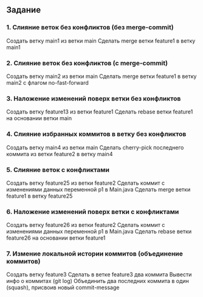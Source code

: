 ﻿## Задание


### 1. Слияние веток без конфликтов (без merge-commit)
Создать ветку main1 из ветки main
Сделать merge ветки feature1 в ветку main1

### 2. Слияние веток без конфликтов (с merge-commit)
Создать ветку main2 из ветки main
Сделать merge ветки feature1 в ветку main2 с флагом no-fast-forward

### 3. Наложение изменений поверх ветки без конфликтов
Создать ветку feature13 из ветки feature1
Сделать rebase ветки feature1 на основании ветки main

### 4. Слияние избранных коммитов в ветку без конфликтов
Создать ветку main4 из ветки main
Сделать cherry-pick последнего коммита из ветки feature2 в ветку main4


### 5. Слияние веток с конфликтами
Создать ветку feature25 из ветки feature2
Сделать коммит с изменениями данных переменной p1 в Main.java
Сделать merge ветки feature1 в ветку feature25

### 6. Наложение изменений поверх ветки с конфликтами
Создать ветку feature26 из ветки feature2
Сделать коммит с изменениями данных переменной p1 в Main.java
Сделать rebase ветки feature26 на основании ветки feature1

### 7. Измение локальной истории коммитов (объединение коммитов)
Cоздать ветку feature3
Cделать в ветке feature3 два коммита
Вывести инфо о коммитах (git log)
Объединить два последних коммита в один (squash), присвоив новый commit-message 
